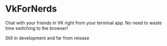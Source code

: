 # VkForNerds

Chat with your friends in VK right from your terminal app. No need to waste time switching to the browser!

Still in development and far from release
